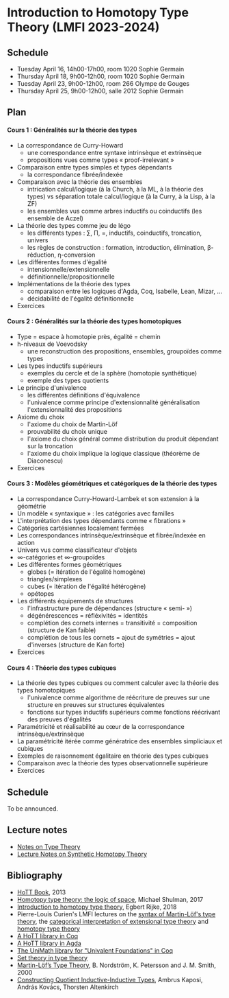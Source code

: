 # Introduction to Homotopy Type Theory (LMFI 2023-2024)

<h2>Schedule</h2>

- Tuesday April 16, 14h00-17h00, room 1020 Sophie Germain
- Thursday April 18, 9h00-12h00, room 1020 Sophie Germain
- Tuesday April 23, 9h00-12h00, room 266 Olympe de Gouges
- Thursday April 25, 9h00-12h00, salle 2012 Sophie Germain

<h2>Plan</h2>

<h4>Cours 1 : Généralités sur la théorie des types</h4>

- La correspondance de Curry-Howard
  - une correspondance entre syntaxe intrinsèque et extrinsèque
  - propositions vues comme types « proof-irrelevant »
- Comparaison entre types simples et types dépendants
  - la correspondance fibrée/indexée
- Comparaison avec la théorie des ensembles
  - intrication calcul/logique (à la Church, à la ML, à la théorie des types) vs
    séparation totale calcul/logique (à la Curry, à la Lisp, à la ZF)
  - les ensembles vus comme arbres inductifs ou coinductifs (les ensemble de Aczel)
- La théorie des types comme jeu de légo
  - les différents types : ∑, Π, =, inductifs, coinductifs, troncation, univers
  - les règles de construction : formation, introduction, élimination, β-réduction, η-conversion
- Les différentes formes d'égalité
  - intensionnelle/extensionnelle
  - définitionnelle/propositionnelle
- Implémentations de la théorie des types
  - comparaison entre les logiques d'Agda, Coq, Isabelle, Lean, Mizar, ...
  - décidabilité de l'égalité définitionnelle
- Exercices

<h4>Cours 2 : Généralités sur la théorie des types homotopiques</h4>

- Type = espace à homotopie près, égalité = chemin
- h-niveaux de Voevodsky
  - une reconstruction des propositions, ensembles, groupoïdes comme types
- Les types inductifs supérieurs
  - exemples du cercle et de la sphère (homotopie synthétique)
  - exemple des types quotients
- Le principe d'univalence
  - les différentes définitions d'équivalence
  - l'univalence comme principe d'extensionnalité généralisation l'extensionnalité des propositions
- Axiome du choix
  - l'axiome du choix de Martin-Löf
  - prouvabilité du choix unique
  - l'axiome du choix général comme distribution du produit dépendant sur la troncation
  - l'axiome du choix implique la logique classique (théorème de Diaconescu)
- Exercices

<h4>Cours 3 : Modèles géométriques et catégoriques de la théorie des types</h4>

- La correspondance Curry-Howard-Lambek et son extension à la géométrie
- Un modèle « syntaxique » : les catégories avec familles
- L'interprétation des types dépendants comme « fibrations »
- Catégories cartésiennes localement fermées
- Les correspondances intrinsèque/extrinsèque et fibrée/indexée en action
- Univers vus comme classificateur d'objets
- ∞-catégories et ∞-groupoïdes
- Les différentes formes géométriques
  - globes (= itération de l'égalité homogène)
  - triangles/simplexes
  - cubes (= itération de l'égalité hétérogène)
  - opétopes
- Les différents équipements de structures
  - l'infrastructure pure de dépendances (structure « semi- »)
  - dégénérescences = réfléxivités = identités
  - complétion des cornets internes = transitivité = composition (structure de Kan faible)
  - complétion de tous les cornets = ajout de symétries = ajout d'inverses (structure de Kan forte)
- Exercices

<h4>Cours 4 : Théorie des types cubiques</h4>

- La théorie des types cubiques ou comment calculer avec la théorie des types homotopiques
  - l'univalence comme algorithme de réécriture de preuves sur une structure en preuves sur structures équivalentes
  - fonctions sur types inductifs supérieurs comme fonctions réécrivant des preuves d'égalités
- Paramétricité et réalisabilité au cœur de la correspondance intrinsèque/extrinsèque
- La paramétricité itérée comme génératrice des ensembles simpliciaux et cubiques
- Exemples de raisonnement égalitaire en théorie des types cubiques
- Comparaison avec la théorie des types observationnelle supérieure
- Exercices

<h2>Schedule</h2>

To be announced.

<h2>Lecture notes</h2>

<ul>                                                                                                                                                                 <li> <a charset="UTF-8" href="https://github.com/herbelin/LMFI-HoTT/blob/master/Lecture_notes/ITT.pdf">
Notes on Type Theory
</a></li>

<li> <a charset="UTF-8" href="https://github.com/herbelin/LMFI-HoTT/blob/master/Synthetic_Homotopy_Theory/Lecture_notes/Lecture_notes.pdf">
Lecture Notes on Synthetic Homotopy Theory
</a></li>
</ul>

<h2>Bibliography</h2>
<ul>

<li><a href="https://homotopytypetheory.org/book/">HoTT Book</a>, 2013</li>

<li><a href="https://arxiv.org/pdf/1703.03007.pdf">Homotopy type theory: the logic of space</a>, Michael Shulman, 2017</li>

<li><a href="https://www.andrew.cmu.edu/user/erijke/hott/hott_intro.pdf">Introduction to homotopy type theory</a>, Egbert Rijke, 2018</li>

<li>Pierre-Louis Curien's LMFI lectures on the <a href="https://curien.galene.org/notes/CoursA.pdf">syntax of Martin-Löf's type theory</a>, the <a href="https://curien.galene.org/notes/CoursB.pdf">categorical interpretation of extensional type theory</a> and <a href="https://curien.galene.org/notes/CoursC.pdf">homotopy type theory</a></li>
<li><a href="https://github.com/HoTT/HoTT">A HoTT library in Coq</a></li>

<li><a href="https://github.com/HoTT/HoTT-Agda">A HoTT library in Agda</a></li>

<li><a href="https://github.com/UniMath/UniMath">The UniMath library for "Univalent Foundations" in Coq</a></li>

<li><a href="https://github.com/barras/cic-model">Set theory in type theory</a></li>

<li><a href="http://www.cse.chalmers.se/~bengt/papers/hlcs.pdf">Martin-Löf’s Type Theory</a>,
B. Nordström, K. Petersson and J. M. Smith, 2000</li>

<li><a href="https://akaposi.github.io/finitaryqiit.pdf">Constructing Quotient Inductive-Inductive Types</a>,
Ambrus Kaposi, András Kovács, Thorsten Altenkirch</li>

</ul>
